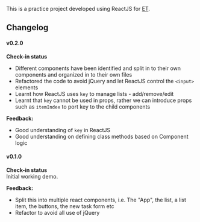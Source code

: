 This is a practice project developed using ReactJS for [ET](https://github.com/elegantthemes).  

## Changelog  

#### v0.2.0
**Check-in status**  
- Different components have been identified and split in to their own components and organized in to their own files
- Refactored the code to avoid jQuery and let ReactJS control the `<input>` elements
- Learnt how ReactJS uses `key` to manage lists - add/remove/edit
- Learnt that `key` cannot be used in props, rather we can introduce props such as `itemIndex` to port key to the child components

**Feedback:**   
- Good understanding of `key` in ReactJS
- Good understanding on defining class methods based on Component logic

#### v0.1.0
**Check-in status**  
Initial working demo.  

**Feedback:**   
- Split this into multiple react components, i.e. The "App", the list, a list item, the buttons, the new task form etc
- Refactor to avoid all use of jQuery